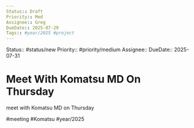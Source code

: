 ```yaml
---
Status:: Draft
Priority:: Med
Assignee:: Greg
DueDate:: 2025-07-29
Tags:: #year/2025 #project
---
```


Status:: #status/new
Priority:: #priority/medium
Assignee::
DueDate:: 2025-07-31

# Meet With Komatsu MD On Thursday

meet with Komatsu MD on Thursday

#meeting #Komatsu #year/2025